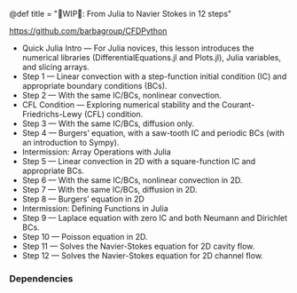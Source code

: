@def title = "🚧WIP🚧: From Julia to Navier Stokes in 12 steps"

https://github.com/barbagroup/CFDPython

* Quick Julia Intro — For Julia novices, this lesson introduces the numerical libraries (DifferentialEquations.jl and Plots.jl), Julia variables, and slicing arrays.
* Step 1 — Linear convection with a step-function initial condition (IC) and appropriate boundary conditions (BCs).
* Step 2 — With the same IC/BCs, nonlinear convection.
* CFL Condition — Exploring numerical stability and the Courant-Friedrichs-Lewy (CFL) condition.
* Step 3 — With the same IC/BCs, diffusion only.
* Step 4 — Burgers’ equation, with a saw-tooth IC and periodic BCs (with an introduction to Sympy).
* Intermission: Array Operations with Julia
* Step 5 — Linear convection in 2D with a square-function IC and appropriate BCs.
* Step 6 — With the same IC/BCs, nonlinear convection in 2D.
* Step 7 — With the same IC/BCs, diffusion in 2D.
* Step 8 — Burgers’ equation in 2D
* Intermission: Defining Functions in Julia
* Step 9 — Laplace equation with zero IC and both Neumann and Dirichlet BCs.
* Step 10 — Poisson equation in 2D.
* Step 11 — Solves the Navier-Stokes equation for 2D cavity flow.
* Step 12 — Solves the Navier-Stokes equation for 2D channel flow.

### Dependencies
